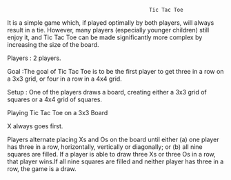 
                                                  Tic Tac Toe
                                                  
It is a simple game which, if played optimally by both players, will always result in a tie. However, many players (especially younger children) still enjoy it, and Tic Tac Toe can be made significantly more complex by increasing the size of the board.

Players : 2 players.

Goal :The goal of Tic Tac Toe is to be the first player to get three in a row on a 3x3 grid, or four in a row in a 4x4 grid.

Setup : One of the players draws a board, creating either a 3x3 grid of squares or a 4x4 grid of squares.

Playing Tic Tac Toe on a 3x3 Board

X always goes first.

Players alternate placing Xs and Os on the board until either (a) one player has three in a row, horizontally, vertically or diagonally; or (b) all nine squares are filled. If a player is able to draw three Xs or three Os in a row, that player wins.If all nine squares are filled and neither player has three in a row, the game is a draw.
